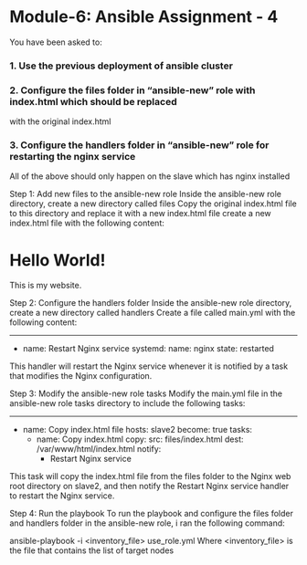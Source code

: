 # Module-6: Ansible Assignment - 4 
You have been asked to: 
### 1. Use the previous deployment of ansible cluster 
### 2. Configure the files folder in “ansible-new” role with index.html which should be replaced 
with the original index.html 
### 3. Configure the handlers folder in “ansible-new” role for restarting the nginx service
All of the above should only happen on the slave which has nginx installed


Step 1: Add new files to the ansible-new role
Inside the ansible-new role directory, create a new directory called files
Copy the original index.html file to this directory and replace it with a new index.html file 
create a new index.html file with the following content:

<!DOCTYPE html>
<html>
<head>
	<title>Welcome to my website</title>
</head>
<body>
	<h1>Hello World!</h1>
	<p>This is my website.</p>
</body>
</html>

Step 2: Configure the handlers folder
Inside the ansible-new role directory, create a new directory called handlers
Create a file called main.yml with the following content:

---
- name: Restart Nginx service
  systemd:
    name: nginx
    state: restarted

This handler will restart the Nginx service whenever it is notified by a task that modifies the Nginx configuration.

Step 3: Modify the ansible-new role tasks
Modify the main.yml file in the ansible-new role tasks directory to include the following tasks:

---
- name: Copy index.html file
  hosts: slave2
  become: true
  tasks:
    - name: Copy index.html
      copy:
        src: files/index.html
        dest: /var/www/html/index.html
      notify:
        - Restart Nginx service

This task will copy the index.html file from the files folder to the Nginx web root directory on slave2, 
and then notify the Restart Nginx service handler to restart the Nginx service.

Step 4: Run the playbook
To run the playbook and configure the files folder and handlers folder in the ansible-new role, 
i ran the following command:

ansible-playbook -i <inventory_file> use_role.yml
Where <inventory_file> is the file that contains the list of target nodes

